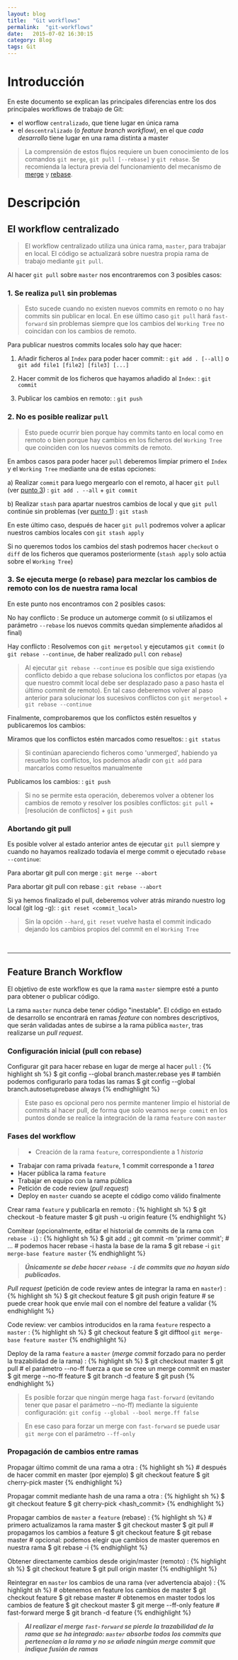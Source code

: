 ```yaml
---
layout: blog
title:  "Git workflows"
permalink:  "git-workflows"
date:   2015-07-02 16:30:15
category: Blog
tags: Git
---
```

# Introducción

En este documento se explican las principales diferencias entre los dos principales workflows de trabajo de Git:

* el worflow `centralizado`, que tiene lugar en única rama
* el `descentralizado` (o *feature branch workflow*), en el que *cada desarrollo* tiene lugar en una rama distinta a master

> La comprensión de estos flujos requiere un buen conocimiento de los comandos `git merge`, `git pull [--rebase]` y `git rebase`. Se recomienda la lectura previa del funcionamiento del mecanismo de [merge](/git/#merge) y [rebase](/git/#rebase-y-pull-con-rebase).


# Descripción

## El workflow centralizado

> El workflow centralizado utiliza una única rama, `master`, para trabajar en local. El código se actualizará sobre nuestra propia rama de trabajo mediante `git pull`.

Al hacer `git pull` sobre `master` nos encontraremos con 3 posibles casos:

### 1. Se realiza `pull` sin problemas

> Esto sucede cuando no existen nuevos commits en remoto o no hay commits sin publicar en local. En ese último caso `git pull` hará `fast-forward` sin problemas siempre que los cambios del `Working Tree` no coincidan con los cambios de remoto.

Para publicar nuestros commits locales solo hay que hacer:

1) Añadir ficheros al `Index` para poder hacer commit:
: `git add . [--all]` o `git add file1 [file2] [file3] [...]`

2) Hacer commit de los ficheros que hayamos añadido al `Index`:
: `git commit`

3) Publicar los cambios en remoto:
: `git push`

### 2. No es posible realizar `pull`

> Esto puede ocurrir bien porque hay commits tanto en local como en remoto o bien porque hay cambios en los ficheros del `Working Tree` que coinciden con los nuevos commits de remoto.

En ambos casos para poder hacer `pull` deberemos limpiar primero el `Index` y el `Working Tree` mediante una de estas opciones:

a) Realizar `commit` para luego mergearlo con el remoto, al hacer `git pull` (ver [punto 3](#caso-3-se-ejecuta-merge-o-rebase-para-mezclar-los-cambios-de-remoto-con-los-de-nuestra-rama-local))
: 
`git add . --all` + `git commit`
    
b) Realizar `stash` para apartar nuestros cambios de local y que `git pull` continúe sin problemas (ver [punto 1](#caso-1-se-realiza-pull-sin-problemas))
: 
`git stash`

En este último caso, después de hacer `git pull` podremos volver a aplicar nuestros cambios locales con `git stash apply`

Si no queremos todos los cambios del stash podremos hacer `checkout` o `diff` de los ficheros que queramos posteriormente (`stash apply` solo actúa sobre el `Working Tree`)

### 3. Se ejecuta merge (o rebase) para mezclar los cambios de remoto con los de nuestra rama local

En este punto nos encontramos con 2 posibles casos:

No hay conflicto
: 
Se produce un automerge commit (o si utilizamos el parámetro `--rebase` los nuevos commits quedan simplemente añadidos al final)
    
Hay conflicto 
: Resolvemos con `git mergetool` y ejecutamos `git commit` (o `git rebase --continue`, de haber realizado `pull` con `rebase`)

> Al ejecutar `git rebase --continue` es posible que siga existiendo conflicto debido a que rebase soluciona los conflictos por etapas (ya que nuestro commit local debe ser desplazado paso a paso hasta el último commit de remoto). En tal caso deberemos volver al paso anterior para solucionar los sucesivos conflictos con `git mergetool` + `git rebase --continue`

Finalmente, comprobaremos que los conflictos estén resueltos y publicaremos los cambios:

Miramos que los conflictos estén marcados como resueltos:
: `git status`

> Si continúan apareciendo ficheros como 'unmerged', habiendo ya resuelto los conflictos, los podemos añadir con `git add` para marcarlos como resueltos manualmente

Publicamos los cambios:
: `git push`

> Si no se permite esta operación, deberemos volver a obtener los cambios de remoto y resolver los posibles conflictos: `git pull` + [resolución de conflictos] + `git push`

### Abortando git pull

Es posible volver al estado anterior antes de ejecutar `git pull` siempre y cuando no hayamos realizado todavía el merge commit o ejecutado `rebase --continue`:

Para abortar git pull con merge
: `git merge --abort`

Para abortar git pull con rebase
: `git rebase --abort`

Si ya hemos finalizado el pull, deberemos volver atrás mirando nuestro log local (git log -g):
: `git reset <commit_local>`

> Sin la opción `--hard`, `git reset` vuelve hasta el commit indicado dejando los cambios propios del commit en el `Working Tree`

<br />

---

## Feature Branch Workflow

El objetivo de este workflow es que la rama `master` siempre esté a punto para obtener o publicar código.

La rama `master` nunca debe tener código "inestable". El código en estado de desarrollo se encontrará en ramas *feature* con nombres descriptivos, que serán validadas antes de subirse a la rama pública `master`, tras realizarse un *pull request*.

### Configuración inicial (pull con rebase)

Configurar git para hacer rebase en lugar de merge al hacer `pull`
: {% highlight sh %}
    $ git config --global branch.master.rebase yes
    # también podemos configurarlo para todas las ramas
    $ git config --global branch.autosetuprebase always
{% endhighlight %}

> Este paso es opcional pero nos permite mantener limpio el historial de commits al hacer pull, de forma que solo veamos `merge commit` en los puntos donde se realice la integración de la rama `feature` con `master`

### Fases del workflow

> * Creación de la rama `feature`, correspondiente a 1 *historia*
* Trabajar con rama privada `feature`, 1 commit corresponde a 1 *tarea*
* Hacer pública la rama `feature`
* Trabajar en equipo con la rama pública
* Petición de code review (*pull request*)
* Deploy en `master` cuando se acepte el código como válido finalmente

Crear rama `feature` y publicarla en remoto
: {% highlight sh %}
    $ git checkout -b feature master
    $ git push -u origin feature
{% endhighlight %}

Comitear (opcionalmente, editar el historial de commits de la rama con `rebase -i`)
: {% highlight sh %}
    $ git add .; git commit -m 'primer commit'; # ...
    # podemos hacer rebase -i hasta la base de la rama
    $ git rebase -i `git merge-base feature master`
{% endhighlight %}

> ***Únicamente se debe hacer `rebase -i` de commits que no hayan sido publicados.*** 

*Pull request* (petición de code review antes de integrar la rama en `master`)
: {% highlight sh %}
    $ git checkout feature
    $ git push origin feature
    # se puede crear hook que envíe mail con el nombre del feature a validar
{% endhighlight %}

Code review: ver cambios introducidos en la rama `feature` respecto a `master`
: {% highlight sh %}
    $ git checkout feature
    $ git difftool `git merge-base feature master`
{% endhighlight %}

Deploy de la rama `feature` a `master` (*merge commit* forzado para no perder la trazabilidad de la rama)
: {% highlight sh %}
    $ git checkout master
    $ git pull
    # el parámetro --no-ff fuerza a que se cree un merge commit en master
    $ git merge --no-ff feature
    $ git branch -d feature
    $ git push
{% endhighlight %}

> Es posible forzar que ningún merge haga `fast-forward` (evitando tener que pasar el parámetro --no-ff) mediante la siguiente configuración: `git config --global --bool merge.ff false`

> En ese caso para forzar un merge con `fast-forward` se puede usar `git merge` con el parámetro `--ff-only`

### Propagación de cambios entre ramas

Propagar último commit de una rama a otra
: {% highlight sh %}
    # después de hacer commit en master (por ejemplo)
    $ git checkout feature
    $ git cherry-pick master
{% endhighlight %}

Propagar commit mediante hash de una rama a otra
: {% highlight sh %}
    $ git checkout feature
    $ git cherry-pick <hash_commit>
{% endhighlight %}

Propagar cambios de `master` a `feature` (rebase)
: {% highlight sh %}
    # primero actualizamos la rama master
    $ git checkout master
    $ git pull
    # propagamos los cambios a feature
    $ git checkout feature
    $ git rebase master
    # opcional: podemos elegir que cambios de master queremos en nuestra rama 
    $ git rebase -i
{% endhighlight %}

Obtener directamente cambios desde origin/master (remoto)
: {% highlight sh %}
    $ git checkout feature
    $ git pull origin master
{% endhighlight %}

Reintegrar en `master` los cambios de una rama (ver advertencia abajo)
: {% highlight sh %}
    # obtenemos en feature los cambios de master
    $ git checkout feature
    $ git rebase master
    # obtenemos en master todos los cambios de feature
    $ git checkout master
    $ git merge --ff-only feature # fast-forward merge
    $ git branch -d feature
{% endhighlight %}

> ***Al realizar el merge `fast-forward` se pierde la trazabilidad de la rama que se ha integrado: `master` absorbe todos los commits que pertenecían a la rama y no se añade ningún merge commit que indique fusión de ramas*** 


